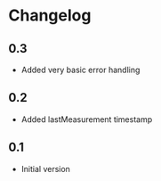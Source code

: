 # Changelog
## 0.3
- Added very basic error handling

## 0.2
- Added lastMeasurement timestamp

## 0.1
- Initial version